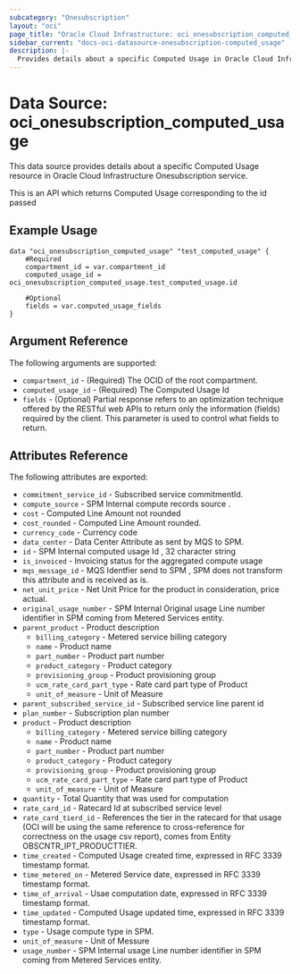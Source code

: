 ```yaml
---
subcategory: "Onesubscription"
layout: "oci"
page_title: "Oracle Cloud Infrastructure: oci_onesubscription_computed_usage"
sidebar_current: "docs-oci-datasource-onesubscription-computed_usage"
description: |-
  Provides details about a specific Computed Usage in Oracle Cloud Infrastructure Onesubscription service
---
```


# Data Source: oci_onesubscription_computed_usage
This data source provides details about a specific Computed Usage resource in Oracle Cloud Infrastructure Onesubscription service.

This is an API which returns Computed Usage corresponding to the id passed


## Example Usage

```hcl
data "oci_onesubscription_computed_usage" "test_computed_usage" {
	#Required
	compartment_id = var.compartment_id
	computed_usage_id = oci_onesubscription_computed_usage.test_computed_usage.id

	#Optional
	fields = var.computed_usage_fields
}
```

## Argument Reference

The following arguments are supported:

* `compartment_id` - (Required) The OCID of the root compartment.
* `computed_usage_id` - (Required) The Computed Usage Id
* `fields` - (Optional) Partial response refers to an optimization technique offered by the RESTful web APIs to return only the information  (fields) required by the client. This parameter is used to control what fields to return. 


## Attributes Reference

The following attributes are exported:

* `commitment_service_id` - Subscribed service commitmentId. 
* `compute_source` - SPM Internal compute records source . 
* `cost` - Computed Line Amount not rounded 
* `cost_rounded` - Computed Line Amount rounded. 
* `currency_code` - Currency code 
* `data_center` - Data Center Attribute as sent by MQS to SPM. 
* `id` - SPM Internal computed usage Id , 32 character string 
* `is_invoiced` - Invoicing status for the aggregated compute usage 
* `mqs_message_id` - MQS Identfier send to SPM , SPM does not transform this attribute and is received as is. 
* `net_unit_price` - Net Unit Price for the product in consideration, price actual. 
* `original_usage_number` - SPM Internal Original usage Line number identifier in SPM coming from Metered Services entity. 
* `parent_product` - Product description 
	* `billing_category` - Metered service billing category 
	* `name` - Product name 
	* `part_number` - Product part number 
	* `product_category` - Product category 
	* `provisioning_group` - Product provisioning group 
	* `ucm_rate_card_part_type` - Rate card part type of Product 
	* `unit_of_measure` - Unit of Measure 
* `parent_subscribed_service_id` - Subscribed service line parent id 
* `plan_number` - Subscription plan number 
* `product` - Product description 
	* `billing_category` - Metered service billing category 
	* `name` - Product name 
	* `part_number` - Product part number 
	* `product_category` - Product category 
	* `provisioning_group` - Product provisioning group 
	* `ucm_rate_card_part_type` - Rate card part type of Product 
	* `unit_of_measure` - Unit of Measure 
* `quantity` - Total Quantity that was used for computation 
* `rate_card_id` - Ratecard Id at subscribed service level 
* `rate_card_tierd_id` - References the tier in the ratecard for that usage (OCI will be using the same reference to cross-reference for correctness on the usage csv report), comes from Entity OBSCNTR_IPT_PRODUCTTIER. 
* `time_created` - Computed Usage created time, expressed in RFC 3339 timestamp format. 
* `time_metered_on` - Metered Service date, expressed in RFC 3339 timestamp format. 
* `time_of_arrival` - Usae computation date, expressed in RFC 3339 timestamp format. 
* `time_updated` - Computed Usage updated time, expressed in RFC 3339 timestamp format. 
* `type` - Usage compute type in SPM. 
* `unit_of_measure` - Unit of Messure 
* `usage_number` - SPM Internal usage Line number identifier in SPM coming from Metered Services entity. 

